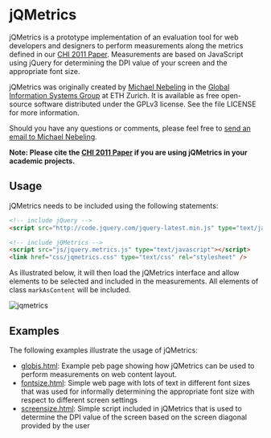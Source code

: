 jQMetrics
=========

jQMetrics is a prototype implementation of an evaluation tool for web developers and designers to perform measurements along the metrics defined in our [CHI 2011 Paper](http://dl.acm.org/citation.cfm?id=1979164). Measurements are based on JavaScript using jQuery for determining the DPI value of your screen and the appropriate font size.

jQMetrics was originally created by [Michael Nebeling](http://www.michael-nebeling.de) in the [Global Information Systems Group](http://www.globis.ethz.ch) at ETH Zurich. It is available as free open-source software distributed under the GPLv3 license. See the file LICENSE for more information.

Should you have any questions or comments, please feel free to [send an email to Michael Nebeling](mailto:michael.nebeling@gmail.com).

**Note: Please cite the [CHI 2011 Paper](http://dl.acm.org/citation.cfm?id=1979164) if you are using jQMetrics in your academic projects.**

## Usage

jQMetrics needs to be included using the following statements:

```html
<!-- include jQuery -->
<script src="http://code.jquery.com/jquery-latest.min.js" type="text/javascript"></script>

<!-- include jQMetrics -->
<script src="js/jquery.metrics.js" type="text/javascript"></script>
<link href="css/jqmetrics.css" type="text/css" rel="stylesheet" />
```

As illustrated below, it will then load the jQMetrics interface and allow elements to be selected and included in the measurements.
All elements of class `markAsContent` will be included.

![jqmetrics](jqmetrics.png)

## Examples

The following examples illustrate the usage of jQMetrics:

* [globis.html](examples/globis.html): Example peb page showing how jQMetrics can be used to perform measurements on web content layout.
* [fontsize.html](examples/fontsize.html): Simple web page with lots of text in different font sizes that was used for informally determining the appropriate font size with respect to different screen settings
* [screensize.html](examples/screensize.html): Simple script included in jQMetrics that is used to determine the DPI value of the screen based on the screen diagonal provided by the user